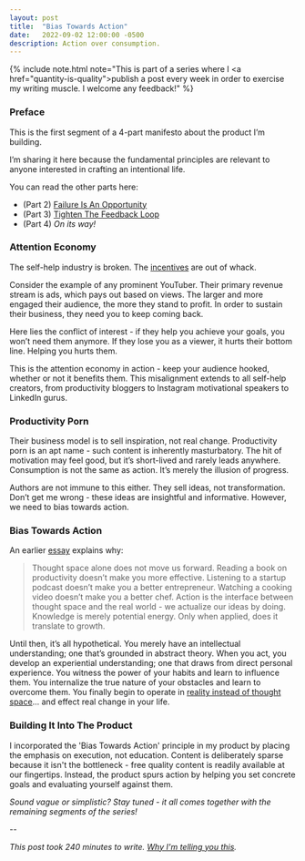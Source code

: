 ```yaml
---
layout: post
title:  "Bias Towards Action"
date:   2022-09-02 12:00:00 -0500
description: Action over consumption.
---
```

{% include note.html note="This is part of a series where I <a href=\"quantity-is-quality\">publish a post every week in order to exercise my writing muscle</a>. I welcome any feedback!" %}

### Preface

This is the first segment of a 4-part manifesto about the product I’m building.

I’m sharing it here because the fundamental principles are relevant to anyone interested in crafting an intentional life.

You can read the other parts here:
* (Part 2) [Failure Is An Opportunity]({{site.url}}/failure-is-an-opportunity)
* (Part 3) [Tighten The Feedback Loop]({{site.url}}/tighten-the-feedback-loop)
* (Part 4) *On its way!*

### Attention Economy

The self-help industry is broken. The [incentives]({{site.url}}/incentives) are out of whack. 

Consider the example of any prominent YouTuber. Their primary revenue stream is ads, which pays out based on views. The larger and more engaged their audience, the more they stand to profit. In order to sustain their business, they need you to keep coming back. 

Here lies the conflict of interest - if they help you achieve your goals, you won’t need them anymore. If they lose you as a viewer, it hurts their bottom line. Helping you hurts them.

This is the attention economy in action - keep your audience hooked, whether or not it benefits them. This misalignment extends to all self-help creators, from productivity bloggers to Instagram motivational speakers to LinkedIn gurus.

### Productivity Porn

Their business model is to sell inspiration, not real change. Productivity porn is an apt name - such content is inherently masturbatory. The hit of motivation may feel good, but it’s short-lived and rarely leads anywhere. Consumption is not the same as action. It’s merely the illusion of progress. 

Authors are not immune to this either. They sell ideas, not transformation. Don’t get me wrong - these ideas are insightful and informative. However, we need to bias towards action. 

### Bias Towards Action

An earlier [essay]({{site.url}}/thought-space-vs-reality) explains why:

> Thought space alone does not move us forward. Reading a book on productivity doesn’t make you more effective. Listening to a startup podcast doesn’t make you a better entrepreneur. Watching a cooking video doesn’t make you a better chef. Action is the interface between thought space and the real world - we actualize our ideas by doing. Knowledge is merely potential energy. Only when applied, does it translate to growth.

Until then, it’s all hypothetical. You merely have an intellectual understanding; one that’s grounded in abstract theory. When you act, you develop an experiential understanding; one that draws from direct personal experience. You witness the power of your habits and learn to influence them. You internalize the true nature of your obstacles and learn to overcome them. You finally begin to operate in [reality instead of thought space]({{site.url}}/thought-space-vs-reality)... and effect real change in your life.

### Building It Into The Product

I incorporated the 'Bias Towards Action' principle in my product by placing the emphasis on execution, not education. Content is deliberately sparse because it isn't the bottleneck - free quality content is readily available at our fingertips. Instead, the product spurs action by helping you set concrete goals and evaluating yourself against them.

*Sound vague or simplistic? Stay tuned - it all comes together with the remaining segments of the series!*

--

*This post took 240 minutes to write. [Why I'm telling you this]({{site.url}}/peeling-back-the-curtain).*